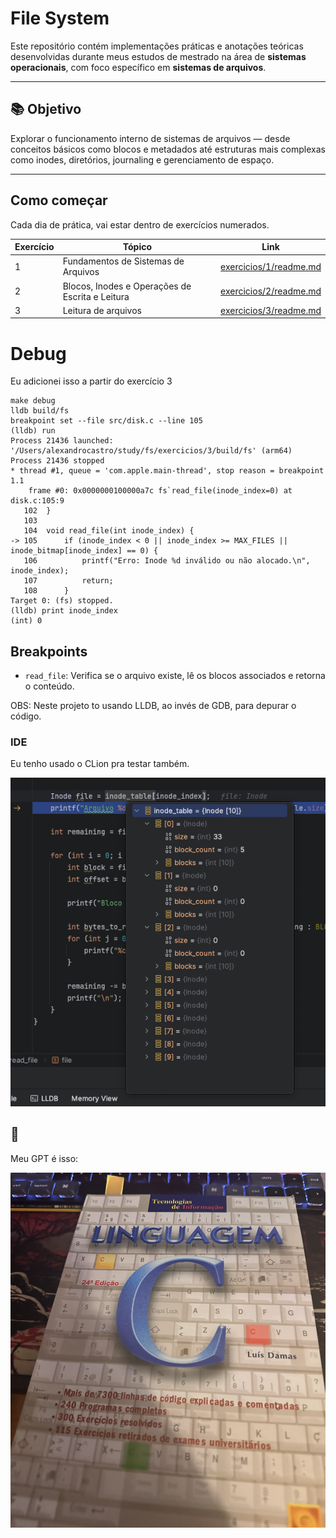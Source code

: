 # File System

Este repositório contém implementações práticas e anotações teóricas desenvolvidas durante meus estudos de mestrado na área de **sistemas operacionais**, com foco específico em **sistemas de arquivos**.

---

## 📚 Objetivo

Explorar o funcionamento interno de sistemas de arquivos — desde conceitos básicos como blocos e metadados até estruturas mais complexas como inodes, diretórios, journaling e gerenciamento de espaço.

---

## Como começar

Cada dia de prática, vai estar dentro de exercícios numerados.

| Exercício | Tópico | Link |
|-----------|--------|------|
| 1 | Fundamentos de Sistemas de Arquivos | [exercicios/1/readme.md](./exercicios/1/readme.md)             |
| 2 | Blocos, Inodes e Operações de Escrita e Leitura | [exercicios/2/readme.md](./exercicios/2/readme.md) |
| 3 | Leitura de arquivos  | [exercicios/3/readme.md](./exercicios/3/readme.md) |


# Debug

Eu adicionei isso a partir do exercício 3

```
make debug
lldb build/fs
breakpoint set --file src/disk.c --line 105
(lldb) run
Process 21436 launched: '/Users/alexandrocastro/study/fs/exercicios/3/build/fs' (arm64)
Process 21436 stopped
* thread #1, queue = 'com.apple.main-thread', stop reason = breakpoint 1.1
    frame #0: 0x0000000100000a7c fs`read_file(inode_index=0) at disk.c:105:9
   102  }
   103 
   104  void read_file(int inode_index) {
-> 105      if (inode_index < 0 || inode_index >= MAX_FILES || inode_bitmap[inode_index] == 0) {
   106          printf("Erro: Inode %d inválido ou não alocado.\n", inode_index);
   107          return;
   108      }
Target 0: (fs) stopped.
(lldb) print inode_index
(int) 0
```

## Breakpoints

- `read_file`: Verifica se o arquivo existe, lê os blocos associados e retorna o conteúdo.

OBS: Neste projeto to usando LLDB, ao invés de GDB, para depurar o código.

### IDE

Eu tenho usado o CLion pra testar também.

![Debug](/.resources/2.png)

## 📖

Meu GPT é isso:

![Livro](/.resources/1.png)